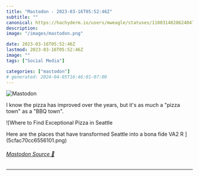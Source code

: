 ```yaml
---
title: "Mastodon - 2023-03-16T05:52:46Z"
subtitle: ""
canonical: https://hachyderm.io/users/mweagle/statuses/110031402862404771
description:
image: "/images/mastodon.png"

date: 2023-03-16T05:52:46Z
lastmod: 2023-03-16T05:52:46Z
image: ""
tags: ["Social Media"]

categories: ["mastodon"]
# generated: 2024-04-05T16:46:01-07:00
---
```

![Mastodon](/images/mastodon.png)

<p>I know the pizza has improved over the years, but it&#39;s as much a &quot;pizza town&quot; as a &quot;BBQ town&quot;.</p>

![Where to Find Exceptional Pizza in Seattle

Here are the places that have transformed Seattle into a bona fide VA2 R ](5cfac70cc6556101.png)

###### [Mastodon Source 🐘](https://hachyderm.io/@mweagle/110031402862404771)

___
